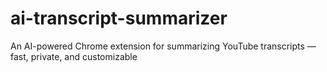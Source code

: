 # ai-transcript-summarizer
An AI-powered Chrome extension for summarizing YouTube transcripts — fast, private, and customizable
